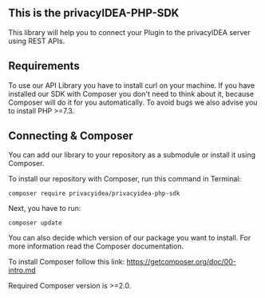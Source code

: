 ## This is the privacyIDEA-PHP-SDK

This library will help you to connect your Plugin to the privacyIDEA server using REST APIs.

## Requirements

To use our API Library you have to install curl on your machine. If you have installed our SDK
with Composer you don't need to think about it, because Composer will do it for you automatically.
To avoid bugs we also advise you to install PHP >=7.3.

## Connecting & Composer

You can add our library to your repository as a submodule or install it using Composer.

To install our repository with Composer, run this command in Terminal:

`composer require privacyidea/privacyidea-php-sdk`

Next, you have to run:

`composer update`

You can also decide which version of our package you want to install.
For more information read the Composer documentation.

To install Composer follow this link:
https://getcomposer.org/doc/00-intro.md

Required Composer version is >=2.0.

